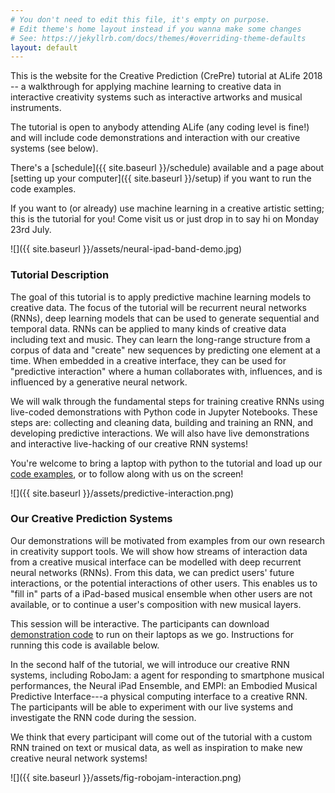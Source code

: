 ```yaml
---
# You don't need to edit this file, it's empty on purpose.
# Edit theme's home layout instead if you wanna make some changes
# See: https://jekyllrb.com/docs/themes/#overriding-theme-defaults
layout: default
---
```


This is the website for the Creative Prediction (CrePre) tutorial at ALife 2018 -- a walkthrough for applying machine learning to creative data in interactive creativity systems such as interactive artworks and musical instruments.

The tutorial is open to anybody attending ALife (any coding level is fine!) and will include code demonstrations and interaction with our creative systems (see below).

There's a [schedule]({{ site.baseurl }}/schedule) available and a page about [setting up your computer]({{ site.baseurl }}/setup) if you want to run the code examples.

If you want to (or already) use machine learning in a creative artistic setting; this is the tutorial for you! Come visit us or just drop in to say hi on Monday 23rd July.

![]({{ site.baseurl }}/assets/neural-ipad-band-demo.jpg)

### Tutorial Description

The goal of this tutorial is to apply predictive machine learning models to creative data. The focus of the tutorial will be recurrent neural networks (RNNs), deep learning models that can be used to generate sequential and temporal data. RNNs can be applied to many kinds of creative data including text and music. They can learn the long-range structure from a corpus of data and "create" new sequences by predicting one element at a time. When embedded in a creative interface, they can be used for "predictive interaction" where a human collaborates with, influences, and is influenced by a generative neural network.

We will walk through the fundamental steps for training creative RNNs using live-coded demonstrations with Python code in Jupyter Notebooks. These steps are: collecting and cleaning data, building and training an RNN, and developing predictive interactions. We will also have live demonstrations and interactive live-hacking of our creative RNN systems!

You're welcome to bring a laptop with python to the tutorial and load up our [code examples](https://github.com/cpmpercussion/creative-prediction/tree/master/notebooks), or to follow along with us on the screen!

![]({{ site.baseurl }}/assets/predictive-interaction.png)

### Our Creative Prediction Systems

Our demonstrations will be motivated from examples from our own research in creativity support tools. We will show how streams of interaction data from a creative musical interface can be modelled with deep recurrent neural networks (RNNs). From this data, we can predict users' future interactions, or the potential interactions of other users. This enables us to "fill in" parts of a iPad-based musical ensemble when other users are not available, or to continue a user's composition with new musical layers. 

This session will be interactive. The participants can download [demonstration code](https://github.com/cpmpercussion/creative-prediction/tree/master/notebooks) to run on their laptops as we go. Instructions for running this code is available below.

In the second half of the tutorial, we will introduce our creative RNN systems, including RoboJam: a agent for responding to smartphone musical performances, the Neural iPad Ensemble, and EMPI: an Embodied Musical Predictive Interface---a physical computing interface to a creative RNN. The participants will be able to experiment with our live systems and investigate the RNN code during the session.

We think that every participant will come out of the tutorial with a custom RNN trained on text or musical data, as well as inspiration to make new creative neural network systems!

![]({{ site.baseurl }}/assets/fig-robojam-interaction.png)
